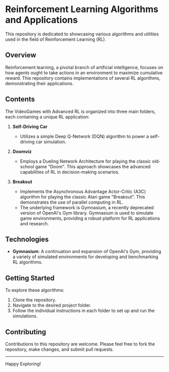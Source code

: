# Reinforcement Learning Algorithms and Applications

This repository is dedicated to showcasing various algorithms and utilities used in the field of Reinforcement Learning (RL). 

## Overview

Reinforcement learning, a pivotal branch of artificial intelligence, focuses on how agents ought to take actions in an environment to maximize cumulative reward. This repository contains implementations of several RL algorithms, demonstrating their applications.

## Contents

The VideoGames with Advanced RL is organized into three main folders, each containing a unique RL application:

1. **Self-Driving Car**
   - Utilizes a simple Deep Q-Network (DQN) algorithm to power a self-driving car simulation.

2. **Doomviz**
   - Employs a Dueling Network Architecture for playing the classic old-school game "Doom". This approach showcases the advanced capabilities of RL in decision-making scenarios.

3. **Breakout**
   - Implements the Asynchronous Advantage Actor-Critic (A3C) algorithm for playing the classic Atari game "Breakout". This demonstrates the use of parallel computing in RL. 
   - The underlying framework is Gymnasium, a recently deprecated version of OpenAI's Gym library. Gymnasium is used to simulate game environments, providing a robust platform for RL applications and research.

## Technologies

- **Gymnasium**: A continuation and expansion of OpenAI's Gym, providing a variety of simulated environments for developing and benchmarking RL algorithms.

## Getting Started

To explore these algorithms:

1. Clone the repository.
2. Navigate to the desired project folder.
3. Follow the individual instructions in each folder to set up and run the simulations.

## Contributing

Contributions to this repository are welcome. Please feel free to fork the repository, make changes, and submit pull requests.

---

Happy Exploring!
